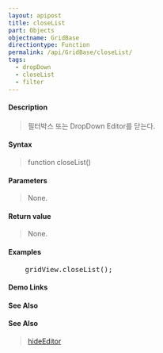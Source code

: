 ```yaml
---
layout: apipost
title: closeList
part: Objects
objectname: GridBase
directiontype: Function
permalink: /api/GridBase/closeList/
tags:
  - dropDown
  - closeList
  - filter
---
```



#### Description

> 필터박스 또는 DropDown Editor를 닫는다.

#### Syntax

> function closeList()

#### Parameters

> None.

#### Return value

> None.

#### Examples 

<pre class="prettyprint">
    gridView.closeList();
</pre>

#### Demo Links
#### See Also

#### See Also
> [hideEditor](/api/GridBase/hideEditor)